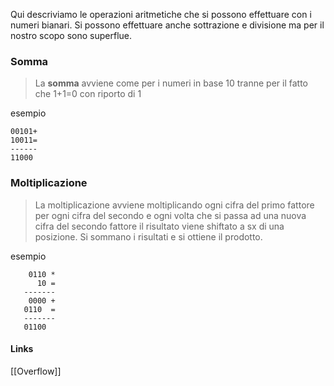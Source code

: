 Qui descriviamo le operazioni aritmetiche che si possono effettuare con i numeri bianari. Si possono effettuare anche sottrazione e divisione ma per il nostro scopo sono superflue.

### Somma
>La **somma** avviene come per i numeri in base 10 tranne per il fatto che 1+1=0 con riporto di 1

esempio
```
00101+
10011=
------
11000
```

### Moltiplicazione
>La moltiplicazione avviene moltiplicando ogni cifra del primo fattore per ogni cifra del secondo e ogni volta che si passa ad una nuova cifra del secondo fattore il risultato viene shiftato a sx di una posizione. Si sommano i risultati e si ottiene il prodotto.

esempio
```
	0110 *
	  10 =
   -------
	0000 +
   0110  =
   -------
   01100
```



#### Links
[[Overflow]]